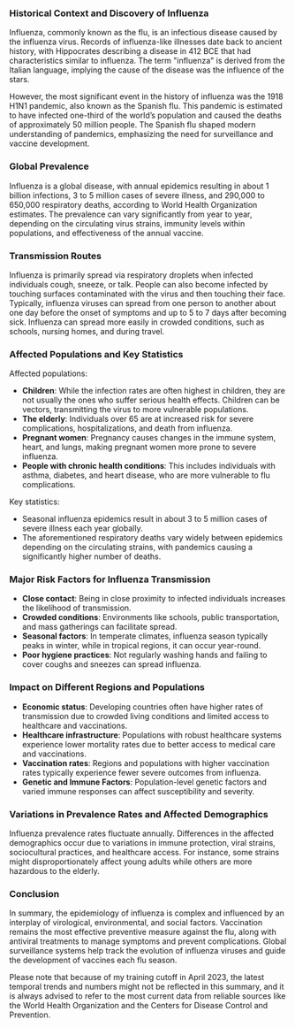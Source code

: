 ### Historical Context and Discovery of Influenza

Influenza, commonly known as the flu, is an infectious disease caused by the influenza virus. Records of influenza-like illnesses date back to ancient history, with Hippocrates describing a disease in 412 BCE that had characteristics similar to influenza. The term "influenza" is derived from the Italian language, implying the cause of the disease was the influence of the stars.

However, the most significant event in the history of influenza was the 1918 H1N1 pandemic, also known as the Spanish flu. This pandemic is estimated to have infected one-third of the world’s population and caused the deaths of approximately 50 million people. The Spanish flu shaped modern understanding of pandemics, emphasizing the need for surveillance and vaccine development.

### Global Prevalence

Influenza is a global disease, with annual epidemics resulting in about 1 billion infections, 3 to 5 million cases of severe illness, and 290,000 to 650,000 respiratory deaths, according to World Health Organization estimates. The prevalence can vary significantly from year to year, depending on the circulating virus strains, immunity levels within populations, and effectiveness of the annual vaccine.

### Transmission Routes

Influenza is primarily spread via respiratory droplets when infected individuals cough, sneeze, or talk. People can also become infected by touching surfaces contaminated with the virus and then touching their face. Typically, influenza viruses can spread from one person to another about one day before the onset of symptoms and up to 5 to 7 days after becoming sick. Influenza can spread more easily in crowded conditions, such as schools, nursing homes, and during travel.

### Affected Populations and Key Statistics

Affected populations:
- **Children**: While the infection rates are often highest in children, they are not usually the ones who suffer serious health effects. Children can be vectors, transmitting the virus to more vulnerable populations.
- **The elderly**: Individuals over 65 are at increased risk for severe complications, hospitalizations, and death from influenza.
- **Pregnant women**: Pregnancy causes changes in the immune system, heart, and lungs, making pregnant women more prone to severe influenza.
- **People with chronic health conditions**: This includes individuals with asthma, diabetes, and heart disease, who are more vulnerable to flu complications.

Key statistics:
- Seasonal influenza epidemics result in about 3 to 5 million cases of severe illness each year globally.
- The aforementioned respiratory deaths vary widely between epidemics depending on the circulating strains, with pandemics causing a significantly higher number of deaths.

### Major Risk Factors for Influenza Transmission

- **Close contact**: Being in close proximity to infected individuals increases the likelihood of transmission.
- **Crowded conditions**: Environments like schools, public transportation, and mass gatherings can facilitate spread.
- **Seasonal factors**: In temperate climates, influenza season typically peaks in winter, while in tropical regions, it can occur year-round.
- **Poor hygiene practices**: Not regularly washing hands and failing to cover coughs and sneezes can spread influenza.

### Impact on Different Regions and Populations

- **Economic status**: Developing countries often have higher rates of transmission due to crowded living conditions and limited access to healthcare and vaccinations.
- **Healthcare infrastructure**: Populations with robust healthcare systems experience lower mortality rates due to better access to medical care and vaccinations.
- **Vaccination rates**: Regions and populations with higher vaccination rates typically experience fewer severe outcomes from influenza.
- **Genetic and Immune Factors**: Population-level genetic factors and varied immune responses can affect susceptibility and severity.

### Variations in Prevalence Rates and Affected Demographics

Influenza prevalence rates fluctuate annually. Differences in the affected demographics occur due to variations in immune protection, viral strains, sociocultural practices, and healthcare access. For instance, some strains might disproportionately affect young adults while others are more hazardous to the elderly.

### Conclusion

In summary, the epidemiology of influenza is complex and influenced by an interplay of virological, environmental, and social factors. Vaccination remains the most effective preventive measure against the flu, along with antiviral treatments to manage symptoms and prevent complications. Global surveillance systems help track the evolution of influenza viruses and guide the development of vaccines each flu season.

Please note that because of my training cutoff in April 2023, the latest temporal trends and numbers might not be reflected in this summary, and it is always advised to refer to the most current data from reliable sources like the World Health Organization and the Centers for Disease Control and Prevention.